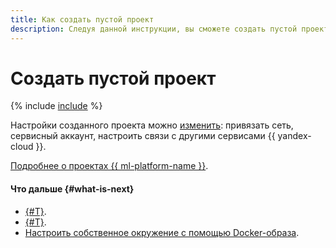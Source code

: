 ```yaml
---
title: Как создать пустой проект
description: Следуя данной инструкции, вы сможете создать пустой проект.
---
```


# Создать пустой проект

{% include [include](../../../_includes/datasphere/ui-create-project.md) %}

Настройки созданного проекта можно [изменить](update.md): привязать сеть, сервисный аккаунт, настроить связи с другими сервисами {{ yandex-cloud }}.

[Подробнее о проектах {{ ml-platform-name }}](../../concepts/project.md).

#### Что дальше {#what-is-next}

* [{#T}](install-dependencies.md).
* [{#T}](control-compute-resources.md).
* [Настроить собственное окружение с помощью Docker-образа](../user-images.md).
